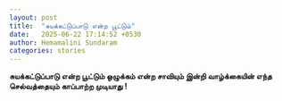 ```yaml
---
layout: post
title:  "சுயக்கட்டுப்பாடு என்ற பூட்டும்"
date:   2025-06-22 17:14:52 +0530
author: Hemamalini Sundaram
categories: stories
---
```


**சுயக்கட்டுப்பாடு என்ற பூட்டும் ஒழுக்கம் என்ற சாவியும் இன்றி வாழ்க்கையின் எந்த
செல்வத்தையும் காப்பாற்ற முடியாது !**
